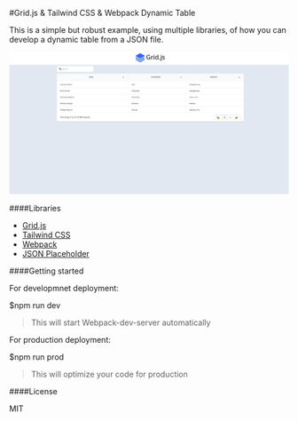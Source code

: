 #Grid.js & Tailwind CSS & Webpack Dynamic Table

This is a simple but robust example, using multiple libraries, of how you can develop a dynamic table from a JSON file.

![](docs/Desktop-Grid-JS-Dynamic-User-Data-Table.png)

####Libraries

- [Grid.js](https://gridjs.io/)
- [Tailwind CSS](https://tailwindcss.com/)
- [Webpack](https://webpack.js.org/)
- [JSON Placeholder](https://jsonplaceholder.typicode.com/)

####Getting started

For developmnet deployment:

\$npm run dev

> This will start Webpack-dev-server automatically

For production deployment:

\$npm run prod

> This will optimize your code for production

####License

MIT
